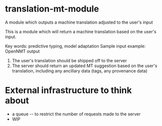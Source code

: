 # translation-mt-module
A module which outputs a machine translation adjusted to the user's input

This is a module which will return a machine translation based on the user's input.

Key words: predictive typing, model adaptation
Sample input example: OpenNMT output

1. The user's translation should be shipped off to the server
2. The server should return an updated MT suggestion based on the user's translation, including any ancillary data (tags, any provenance data)

# External infrastructure to think about
- a queue -- to restrict the number of requests made to the server
- WIP
